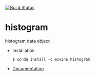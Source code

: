 [![Build Status](https://travis-ci.com/danse-inelastic/histogram.svg?branch=master)](https://travis-ci.com/danse-inelastic/histogram)

# histogram
histogram data object

* Installation

  `$ conda install -c mcvine histogram`

* [Documentation](http://danse-inelastic.github.io/histogram)
